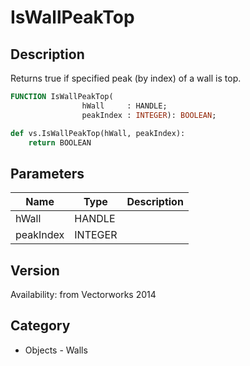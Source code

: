 # IsWallPeakTop

## Description
Returns true if specified peak (by index) of a wall is top.

```pascal
FUNCTION IsWallPeakTop(
				hWall     : HANDLE;
				peakIndex : INTEGER): BOOLEAN;
```

```python
def vs.IsWallPeakTop(hWall, peakIndex):
    return BOOLEAN
```

## Parameters
|Name|Type|Description|
|---|---|---|
|hWall|HANDLE|   |
|peakIndex|INTEGER|   |

## Version
Availability: from Vectorworks 2014

## Category
* Objects - Walls

